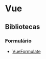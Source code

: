 # Vue

## Bibliotecas

### Formulário
- [VueFormulate](https://github.com/wearebraid/vue-formulate)
